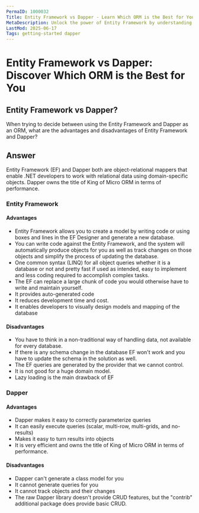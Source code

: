 ```yaml
---
PermaID: 1000032
Title: Entity Framework vs Dapper - Learn Which ORM is the Best for You
MetaDescription: Unlock the power of Entity Framework by understanding what advantages EF has over Dapper. Learn why EF might be the best ORM for you and its advantages and disadvantages.
LastMod: 2025-06-17
Tags: getting-started dapper
---
```


# Entity Framework vs Dapper: Discover Which ORM is the Best for You

## Entity Framework vs Dapper? 

When trying to decide between using the Entity Framework and Dapper as an ORM, what are the advantages and disadvantages of Entity Framework and Dapper?

## Answer

Entity Framework (EF) and Dapper both are object-relational mappers that enable .NET developers to work with relational data using domain-specific objects. Dapper owns the title of King of Micro ORM in terms of performance. 

### Entity Framework

#### Advantages

 - Entity Framework allows you to create a model by writing code or using boxes and lines in the EF Designer and generate a new database.
 - You can write code against the Entity Framework, and the system will automatically produce objects for you as well as track changes on those objects and simplify the process of updating the database.
 - One common syntax (LINQ) for all object queries whether it is a database or not and pretty fast if used as intended, easy to implement and less coding required to accomplish complex tasks. 
 - The EF can replace a large chunk of code you would otherwise have to write and maintain yourself.
 - It provides auto-generated code
 - It reduces development time and cost.
 - It enables developers to visually design models and mapping of the database 

#### Disadvantages

 - You have to think in a non-traditional way of handling data, not available for every database.
 - If there is any schema change in the database EF won't work and you have to update the schema in the solution as well.
 - The EF queries are generated by the provider that we cannot control.
 - It is not good for a huge domain model.
 - Lazy loading is the main drawback of EF

### Dapper

#### Advantages

 - Dapper makes it easy to correctly parameterize queries
 - It can easily execute queries (scalar, multi-row, multi-grids, and no-results)
 - Makes it easy to turn results into objects
 - It is very efficient and owns the title of King of Micro ORM in terms of performance. 

#### Disadvantages

 - Dapper can't generate a class model for you
 - It cannot generate queries for you
 - It cannot track objects and their changes
 - The raw Dapper library doesn't provide CRUD features, but the "contrib" additional package does provide basic CRUD.